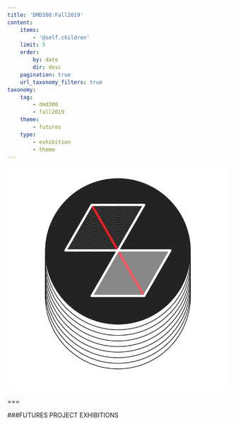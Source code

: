 ```yaml
---
title: 'DMD300:Fall2019'
content:
    items:
        - '@self.children'
    limit: 5
    order:
        by: date
        dir: desc
    pagination: true
    url_taxonomy_filters: true
taxonomy:
    tag:
        - dmd300
        - fall2019
    theme:
        - futures
    type:
        - exhibition
        - theme
---
```


![FUTURES PROJECT EXHIBITIONS](../../../imagefolder/futuresFall2019.png?lightbox&resize=400)

===

###FUTURES PROJECT EXHIBITIONS